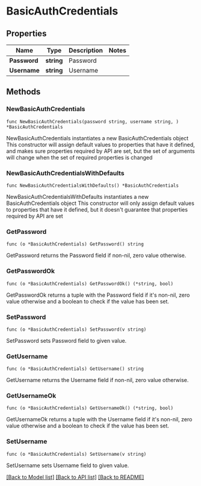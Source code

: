 # BasicAuthCredentials

## Properties

Name | Type | Description | Notes
------------ | ------------- | ------------- | -------------
**Password** | **string** | Password | 
**Username** | **string** | Username | 

## Methods

### NewBasicAuthCredentials

`func NewBasicAuthCredentials(password string, username string, ) *BasicAuthCredentials`

NewBasicAuthCredentials instantiates a new BasicAuthCredentials object
This constructor will assign default values to properties that have it defined,
and makes sure properties required by API are set, but the set of arguments
will change when the set of required properties is changed

### NewBasicAuthCredentialsWithDefaults

`func NewBasicAuthCredentialsWithDefaults() *BasicAuthCredentials`

NewBasicAuthCredentialsWithDefaults instantiates a new BasicAuthCredentials object
This constructor will only assign default values to properties that have it defined,
but it doesn't guarantee that properties required by API are set

### GetPassword

`func (o *BasicAuthCredentials) GetPassword() string`

GetPassword returns the Password field if non-nil, zero value otherwise.

### GetPasswordOk

`func (o *BasicAuthCredentials) GetPasswordOk() (*string, bool)`

GetPasswordOk returns a tuple with the Password field if it's non-nil, zero value otherwise
and a boolean to check if the value has been set.

### SetPassword

`func (o *BasicAuthCredentials) SetPassword(v string)`

SetPassword sets Password field to given value.


### GetUsername

`func (o *BasicAuthCredentials) GetUsername() string`

GetUsername returns the Username field if non-nil, zero value otherwise.

### GetUsernameOk

`func (o *BasicAuthCredentials) GetUsernameOk() (*string, bool)`

GetUsernameOk returns a tuple with the Username field if it's non-nil, zero value otherwise
and a boolean to check if the value has been set.

### SetUsername

`func (o *BasicAuthCredentials) SetUsername(v string)`

SetUsername sets Username field to given value.



[[Back to Model list]](../README.md#documentation-for-models) [[Back to API list]](../README.md#documentation-for-api-endpoints) [[Back to README]](../README.md)


